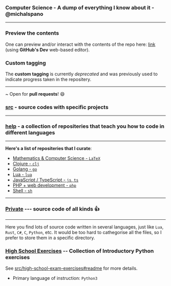 ### Computer Science - A dump of everything I know about it - @michalspano
___

### Preview the contents
One can preview and/or interact with the contents of the repo here: [link](https://github.dev/michalspano/Computer-Science) (using __GitHub's Dev__ web-based editor).

### Custom tagging
The __custom tagging__ is currently _deprecated_ and was previously used to indicate progress taken in the repositery.

___
~ Open for __pull requests__! 😄

### [src][1] - source codes with specific projects
___

### [help][2] - a collection of repositeries that teach you how to code in different languages
___

__Here's a list of repositeries that I curate__:

- [Mathematics & Computer Science - `LaTeX`](https://github.com/michalspano/study-materials)
- [Clojure - `clj`](https://github.com/michalspano/clj)
- [Golang - `go`](https://github.com/michalspano/golang-guide)
- [Lua - `lua`](https://github.com/michalspano/Lua-to-the-moon)
- [JavaScript / TypeScript - `js`, `ts`](https://github.com/michalspano/console-based-js)
- [PHP + web development - `php`](https://github.com/michalspano/robme-web)
- [Shell - `sh`](https://github.com/michalspano/shell-is-fun)

___

### [Private][3] --- source code of all kinds :+1:

___

Here you find lots of source code written in several languages, just like `Lua`, `Rust`, `C#`, `C`, `Python`, etc.
It would be too hard to cathegorise all the files, so I prefer to store them in a specific directory.

### [High School Exercises][4] -- Collection of Introductory Python exercises

See [src/high-school-exam-exercises#readme][high-school-exam] for more details.

- Primary language of instruction: `Python3`

<!-- LINKS AND REFS -->
[1]: https://github.com/michalspano/Computer-Science/tree/main/src
[2]: https://github.com/michalspano/Computer-Science/tree/main/help
[3]: https://github.com/michalspano/Computer-Science/tree/main/private
[4]: https://github.com/michalspano/Computer-Science/tree/main/src/Exercises
[high-school-exam]: https://github.com/michalspano/Computer-Science/tree/main/src/high-school-exam-exercises#readme
